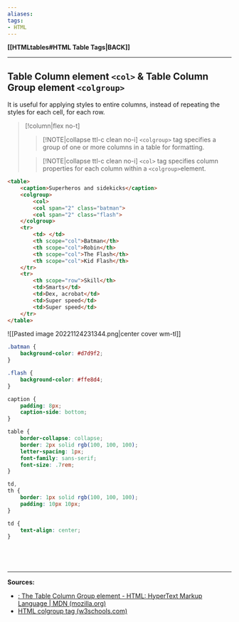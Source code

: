 ```yaml
---
aliases:
tags:
- HTML
---
```

**[[HTMLtables#HTML Table Tags|BACK]]**

---
## Table Column element `<col>` & Table Column Group element `<colgroup>`
 It is useful for applying styles to entire columns, instead of repeating the styles for each cell, for each row.
>[!column|flex no-t]
>>[!NOTE|collapse ttl-c clean no-i] `<colgroup>`
>> tag specifies a group of one or more columns in a table for formatting.
>
>>[!NOTE|collapse ttl-c clean no-i] `<col>`
>> tag specifies column properties for each column within a `<colgroup>`element.

```HTML
<table>
    <caption>Superheros and sidekicks</caption>
    <colgroup>
        <col>
        <col span="2" class="batman">
        <col span="2" class="flash">
    </colgroup>
    <tr>
        <td> </td>
        <th scope="col">Batman</th>
        <th scope="col">Robin</th>
        <th scope="col">The Flash</th>
        <th scope="col">Kid Flash</th>
    </tr>
    <tr>
        <th scope="row">Skill</th>
        <td>Smarts</td>
        <td>Dex, acrobat</td>
        <td>Super speed</td>
        <td>Super speed</td>
    </tr>
</table>
```
![[Pasted image 20221124231344.png|center cover wm-tl]]
```CSS
.batman {
    background-color: #d7d9f2;
}

.flash {
    background-color: #ffe8d4;
}

caption {
    padding: 8px;
    caption-side: bottom;
}

table {
    border-collapse: collapse;
    border: 2px solid rgb(100, 100, 100);
    letter-spacing: 1px;
    font-family: sans-serif;
    font-size: .7rem;
}

td,
th {
    border: 1px solid rgb(100, 100, 100);
    padding: 10px 10px;
}

td {
    text-align: center;
}
```
# 

<br>

---
**Sources:**
- [<colgroup>: The Table Column Group element - HTML: HyperText Markup Language | MDN (mozilla.org)](https://developer.mozilla.org/en-US/docs/Web/HTML/Element/colgroup)
- [HTML colgroup tag (w3schools.com)](https://www.w3schools.com/tags/tag_colgroup.asp)